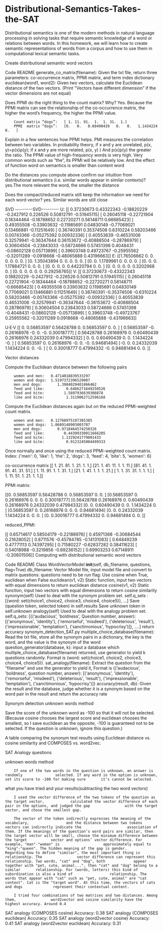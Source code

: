# Distributional-Semantics-Takes-the-SAT
Distributional semantics is one of the modern methods in natural language processing in solving tasks that require semantic knowledge of a word or relations between words. In this homework, we will learn how to create semantic representations of words from a corpus and how to use them in computational lexical semantic tasks.

Create distributional semantic word vectors

Code README
generate_co_matrix(filename):
		Given the txt file, return three parameters: co-occurrence matrix, PPMI matrix, and 			term index dictionary
euclidean(word1, word2):
		Given two vectors, calculate the Euclidean distance of the two vectors. (Print 				"Vectors have different dimension” if the vector dimensions are not equal)

Does PPMI do the right thing to the count matrix? Why?
		Yes. Because the PPMI matrix can see the relationship of the co-occurrence 				matrix, the higher the word’s frequency, the higher the PPMI value.
	
		Count matrix “dogs”:   [ 1. 11. 91.  1.  1. 31.  1.]
		PPMI  matrix “dogs”:   [0.   0.   0.60490439   0.   0.   1.1434224    0.   ]

Explain in a few sentences how PPMI helps.
		PMI measures the correlation between two variables. In probability theory, if x and 			y are unrelated, p(x, y)=p(x)p(y); if x and y are more related, p(x, y) ) And p(x)p(y) the 			greater the ratio. The PPMI value of high-frequency words is very high. Very 				common words such as “the”, its PPMI will be relatively low. And the effect of 				function word on semantics is smaller than content word

Do the distances you compute above confirm our intuition from distributional semantics (i.e. similar words appear in similar contexts)?	
		yes.The more relevant the word, the smaller the distance

Does the compact/reduced matrix still keep the information we need for each word vector?
		yes. Similar words are still close

SVD
---------SVD---------
U:
[[ 0.37230673  0.43322343 -0.18820229 -0.2427912   0.226526    0.50812791 -0.51945115]
 [ 0.26045118 -0.22721904  0.18344464 -0.18788652  0.22720271  0.56148711 0.66685423]
 [ 0.49355508 -0.33903632 -0.11985691  0.04830149 -0.77069021  0.13466881 -0.11251649]
 [ 0.36740391  0.35374508  0.6310224   0.58203466  0.00743366 -0.05275392 0.00932336]
 [ 0.40553839 -0.46531006  0.32579941 -0.36347644  0.36153672 -0.40888504 -0.28786979]
 [ 0.30604504 -0.23843033 -0.58724666  0.57451398  0.4048431  -0.08602128 0.05713899]
 [ 0.39603748  0.49723767 -0.25955562 -0.32011289 -0.0918668  -0.48065888 0.43196663]]
E:
[[1.76506662 0.         0.         0.         0.         0.	0.        ]
 [0.         1.35043894 0.         0.         0.         0.	0.        ]
 [0.         0.         1.1789961  0.         0.         0.	0.        ]
 [0.         0.         0.         1.17884721 0.         0.	0.        ]
 [0.         0.         0.         0.         0.44220794 0.	0.        ]
 [0.         0.         0.         0.         0.         0.3202968	0.        ]
 [0.         0.         0.         0.         0.         0.	  0.29256765]]
V:
[[ 0.37230673 -0.43322343  0.18820229 -0.2427912  -0.226526    0.50812791 0.51945115]
 [ 0.26045118  0.22721904 -0.18344464 -0.18788652 -0.22720271  0.56148711 -0.66685423]
 [ 0.49355508  0.33903632  0.11985691  0.04830149  0.77069021  0.13466881 0.11251649]
 [ 0.36740391 -0.35374508 -0.6310224   0.58203466 -0.00743366 -0.05275392 -0.00932336]
 [ 0.40553839  0.46531006 -0.32579941 -0.36347644 -0.36153672 -0.40888504 0.28786979]
 [ 0.30604504  0.23843033  0.58724666  0.57451398 -0.4048431  -0.08602128 -0.05713899]
 [ 0.39603748 -0.49723767  0.25955562 -0.32011289  0.0918668  -0.48065888 -0.43196663]]

U·E·V
[[ 0.	             0.56853597	0.56428788   0.                0.56853597   0.	            0.                ]
 [ 0.56853597 -0.                    0.26168976 -0.                 0.                 -0.	            0.30018777]
 [ 0.56428788  0.26168976     0.                 0.60490439  0.26168976  0.24332039	0.47994332]
 [ 0.                  0.                    0.60490439  0.                  0.                   1.1434224	 -0.              ]
 [ 0.56853597  0.                    0.26168976 -0.                  0.                  -0.		  0.94681494]
 [-0.                  0.                    0.24332039  1.1434224   0.                   0.                  -0.               ]
 [ 0.                  0.30018777   0.47994332   -0.                0.94681494    0.                  0.               ]]

Vector distances

Compute the Euclidean distance between the following pairs

		women and men:   0.4714018839533297
		women and dogs:  1.5197372396529087
		men and dogs:       1.3984029401866462
		feed and like:          0.6466271649250526
		feed and bite:         1.5897936639308878
		like and bite:          1.3119062712596168

Compute the Euclidean distances again but on the reduced PPMI-weighted count matrix.

		women and men:   0.12768975197385385
		women and dogs:  1.0689148903003787
		men and dogs:       0.9718464574250326
		feed and like:         0.44399330011666205
		feed and bite:        1.1329241779001433
		like and bite:          0.9123245004499333

Once normally and once using the reduced PPMI-weighted count matrix.
Index: {'men': 0, 'like': 1, 'the': 2, 'dogs': 3, 'feed': 4, 'bite': 5, 'women': 6}

co-occurrence matrix
[[ 1. 21. 81.  1. 21.  1.  1.]
 [21.  1. 41. 11.  1.  1. 11.]
 [81. 41.  1. 91. 41. 31. 51.]
 [ 1. 11. 91.  1.  1. 31.  1.]
 [21.  1. 41.  1.  1.  1. 21.]
 [ 1.  1. 31. 31.  1.  1.  1.]
 [ 1. 11. 51.  1. 21.  1.  1.]]

PPMI matrix:

[[0.                  0.56853597  0.56428788  0.                   0.56853597  0.		   0.                ]
 [0.56853597  0.                  0.26168976  0.                   0.                  0.		   0.30018777]
 [0.56428788  0.26168976  0.                  0.60490439   0.26168976  0.24332039     0.47994332]
 [0.                  0.                  0.60490439  0.                   0.                  1.1434224       0.                ]
 [0.56853597  0.                  0.26168976  0.                   0.                  0.		   0.94681494]
 [0.                  0.                  0.24332039  1.1434224     0.                  0.		   0.                ]
 [0.                  0.30018777  0.47994332  0.                   0.94681494  0.		   0.                ]]

reduced_PPMI:

[[ 0.65714617  0.58504179 -0.22188976]
 [ 0.45971368 -0.30684544  0.21628052]
 [ 0.8711576  -0.45784785 -0.14131083]
 [ 0.64849239  0.47771113  0.74397295]
 [ 0.71580227 -0.62837282  0.38411623]
 [ 0.54018988 -0.3219856  -0.69236152]
 [ 0.69903253  0.67148911 -0.30601506]]
Computing with distributional semantic word vectors

Code README
Class WordVectorModel
__init__(self, db_filename, questions, flag=True)
			db_filename: Vector Model file, input model file and convert to matrix
			questions: questions need to be run
			flag: Use cosine when True, euclidean when False
euclidean(v1, v2)
			Static function, input two vectors with equal dimensions to return euclidean 				distance
cosine(v1, v2)
			Static function, input two vectors with equal dimensions to return cosine 					similarity
synonym(self)
			Used to deal with the synonym problem set. 
			self.q_sets :  [{word: set(choice1, choice2, choice3, choice4, choice5)}, …]
			Save (question token, selected token) in self.results
			Save unknown token in self.unknown
analogy(self)
			Used to deal with the analogy problem set. 
			self.q_sets: [{(‘audacious’, 'boldness', Question number, answer): 						[('anonymous', 'identity'), ('remorseful', 'misdeed'), ('deleterious', 'result'), 				('impressionable', 'temptation'), ('sanctimonious', ‘hypocrisy’)]}, ….]
			return accuracy
synonym_detection_SAT.py
multiple_choice_database(filename):
			Read the txt file, store all the synonym pairs in a dictionary, the key is the 				word, and the value is the synonym of the word
question_generator(database, k):
			input a database which multiple_choice_database(filename) returned, use 				generator to yield k questions randomly. Format is {word: set(choice1, 					choice2, choice3, choice4, choice5)}.
sat_analogy(filename):
			Extract the question from the “filename” and use the generator to yield it, 				Format is {(‘audacious’, 'boldness', question number, answer): 						[('anonymous', 'identity'), ('remorseful', 'misdeed'), ('deleterious', 'result'), 				('impressionable', 'temptation'), ('sanctimonious', ‘hypocrisy')]}
accuracy(result, db):
			Given the result and the database, judge whether it is a synonym based on 				the word pair in the result and return the accuracy rate

Synonym detection
unknown words method

Save the score of the unknown word as -100 so that it will not be selected. (Because cosine chooses the largest score and euclidean chooses the smallest, so I save euclidean as the opposite, -100 is guaranteed not to be selected. If the question is unknown, ignore this question.)

A table comparing the synonym test results using Euclidean distance vs. cosine similarity and COMPOSES vs. word2vec.

SAT Analogy questions

unknown words method

		If one of the two words in the question is unknown, an answer is randomly 				selected. If any word in the option is unknown, set its score to -100 for making sure 		it’s cannot be selected.

what you have tried and your results(subtracting the two word vectors)

		I used the vector difference of the two tokens of the question as the target vector, 			calculated the vector difference of each pair in the options, and judged the gap 				with the target vector, and chose the smallest gap.
		
		The vector of the token indirectly expresses the meaning of the vocabulary, 				and the distance between two tokens vectors can indirectly indicate the 					association of them. If the meanings of the question’s word pairs are similar, then 			the target vector will be small, choose the minimum difference between the target 			vector and options’ vector difference. For example, "man"-"woman" is 					approximately equal to "king"-"queen". The hidden meaning of the gap is gender. 			Regarding how to define "similar", the most important thing is relationship. The 				vector difference can represent this relationship. Two words, "cat" and "dog", both 			appear together with "pet, cute, animal...", then "cat" and "dog" belong to a similar 		relationship. For (words, letters) this kind of subordination is also a kind of 				relationship. The words that appear with "cat" such as "pet, cute, animal" are "cat 			context". Cat is the "target word". At this time, the vectors of cats and dogs 				represent their contextual content.

		I tried four combinations of two matrices and two distances. Among them, 				word2vector and cosine similarity have the highest accuracy. Around 0.4

SAT analogy (COMPOSES cosine) Accuracy:      0.38 
SAT analogy (COMPOSES euclidean) Accuracy: 0.35 
SAT analogy (word2vector cosine) Accuracy:       0.41 
SAT analogy (word2vector euclidean) Accuracy:  0.31 
